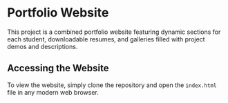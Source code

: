 # Portfolio Website

This project is a combined portfolio website featuring dynamic sections for each student, downloadable resumes, and galleries filled with project demos and descriptions.


## Accessing the Website

To view the website, simply clone the repository and open the `index.html` file in any modern web browser.


